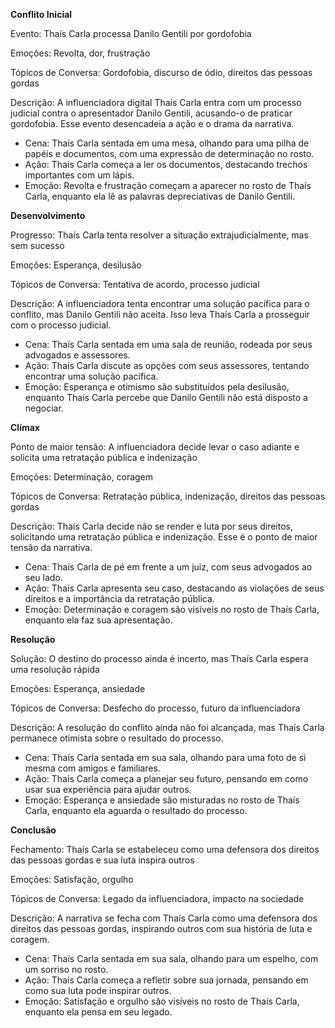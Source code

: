 **Conflito Inicial**

Evento: Thaís Carla processa Danilo Gentili por gordofobia

Emoções: Revolta, dor, frustração

Tópicos de Conversa: Gordofobia, discurso de ódio, direitos das pessoas gordas

Descrição: A influenciadora digital Thaís Carla entra com um processo judicial contra o apresentador Danilo Gentili, acusando-o de praticar gordofobia. Esse evento desencadeia a ação e o drama da narrativa.

* Cena: Thaís Carla sentada em uma mesa, olhando para uma pilha de papéis e documentos, com uma expressão de determinação no rosto.
* Ação: Thaís Carla começa a ler os documentos, destacando trechos importantes com um lápis.
* Emoção: Revolta e frustração começam a aparecer no rosto de Thaís Carla, enquanto ela lê as palavras depreciativas de Danilo Gentili.

**Desenvolvimento**

Progresso: Thaís Carla tenta resolver a situação extrajudicialmente, mas sem sucesso

Emoções: Esperança, desilusão

Tópicos de Conversa: Tentativa de acordo, processo judicial

Descrição: A influenciadora tenta encontrar uma solução pacífica para o conflito, mas Danilo Gentili não aceita. Isso leva Thaís Carla a prosseguir com o processo judicial.

* Cena: Thaís Carla sentada em uma sala de reunião, rodeada por seus advogados e assessores.
* Ação: Thaís Carla discute as opções com seus assessores, tentando encontrar uma solução pacífica.
* Emoção: Esperança e otimismo são substituídos pela desilusão, enquanto Thaís Carla percebe que Danilo Gentili não está disposto a negociar.

**Clímax**

Ponto de maior tensão: A influenciadora decide levar o caso adiante e solicita uma retratação pública e indenização

Emoções: Determinação, coragem

Tópicos de Conversa: Retratação pública, indenização, direitos das pessoas gordas

Descrição: Thaís Carla decide não se render e luta por seus direitos, solicitando uma retratação pública e indenização. Esse é o ponto de maior tensão da narrativa.

* Cena: Thaís Carla de pé em frente a um juiz, com seus advogados ao seu lado.
* Ação: Thaís Carla apresenta seu caso, destacando as violações de seus direitos e a importância da retratação pública.
* Emoção: Determinação e coragem são visíveis no rosto de Thaís Carla, enquanto ela faz sua apresentação.

**Resolução**

Solução: O destino do processo ainda é incerto, mas Thaís Carla espera uma resolução rápida

Emoções: Esperança, ansiedade

Tópicos de Conversa: Desfecho do processo, futuro da influenciadora

Descrição: A resolução do conflito ainda não foi alcançada, mas Thaís Carla permanece otimista sobre o resultado do processo.

* Cena: Thaís Carla sentada em sua sala, olhando para uma foto de si mesma com amigos e familiares.
* Ação: Thaís Carla começa a planejar seu futuro, pensando em como usar sua experiência para ajudar outros.
* Emoção: Esperança e ansiedade são misturadas no rosto de Thaís Carla, enquanto ela aguarda o resultado do processo.

**Conclusão**

Fechamento: Thaís Carla se estabeleceu como uma defensora dos direitos das pessoas gordas e sua luta inspira outros

Emoções: Satisfação, orgulho

Tópicos de Conversa: Legado da influenciadora, impacto na sociedade

Descrição: A narrativa se fecha com Thaís Carla como uma defensora dos direitos das pessoas gordas, inspirando outros com sua história de luta e coragem.

* Cena: Thaís Carla sentada em sua sala, olhando para um espelho, com um sorriso no rosto.
* Ação: Thaís Carla começa a refletir sobre sua jornada, pensando em como sua luta pode inspirar outros.
* Emoção: Satisfação e orgulho são visíveis no rosto de Thaís Carla, enquanto ela pensa em seu legado.